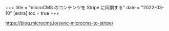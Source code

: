 +++
title = "microCMS のコンテンツを Stripe に同期する"
date = "2022-03-10"
[extra]
toc = true
+++

<https://blog.microcms.io/sync-microcms-to-stripe/>
